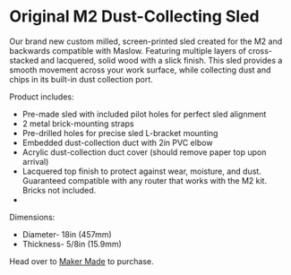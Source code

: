 # Original M2 Dust-Collecting Sled

Our brand new custom milled, screen-printed sled created for the M2 and backwards compatible with Maslow. Featuring multiple layers of cross-stacked and lacquered, solid wood with a slick finish.  This sled provides a smooth movement across your work surface, while collecting dust and chips in its built-in dust collection port.

Product includes:
* Pre-made sled with included pilot holes for perfect sled alignment
* 2 metal brick-mounting straps
* Pre-drilled holes for precise sled L-bracket mounting
* Embedded dust-collection duct with 2in PVC elbow
* Acrylic dust-collection duct cover (should remove paper top upon arrival)
* Lacquered top finish to protect against wear, moisture, and dust. Guaranteed compatible with any router that works with the M2 kit.  Bricks not included.
* 
Dimensions:
* Diameter- 18in (457mm)
* Thickness- 5/8in (15.9mm) 

Head over to [Maker Made](http://www.makermade.com/shop) to purchase.


